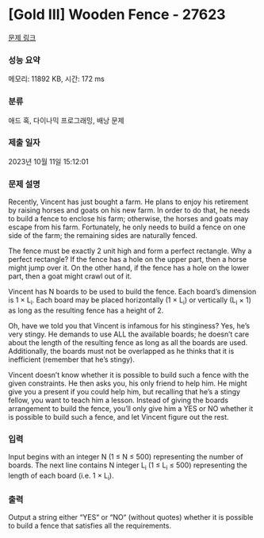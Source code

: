 # [Gold III] Wooden Fence - 27623 

[문제 링크](https://www.acmicpc.net/problem/27623) 

### 성능 요약

메모리: 11892 KB, 시간: 172 ms

### 분류

애드 혹, 다이나믹 프로그래밍, 배낭 문제

### 제출 일자

2023년 10월 11일 15:12:01

### 문제 설명

<p>Recently, Vincent has just bought a farm. He plans to enjoy his retirement by raising horses and goats on his new farm. In order to do that, he needs to build a fence to enclose his farm; otherwise, the horses and goats may escape from his farm. Fortunately, he only needs to build a fence on one side of the farm; the remaining sides are naturally fenced.</p>

<p>The fence must be exactly 2 unit high and form a perfect rectangle. Why a perfect rectangle? If the fence has a hole on the upper part, then a horse might jump over it. On the other hand, if the fence has a hole on the lower part, then a goat might crawl out of it.</p>

<p>Vincent has N boards to be used to build the fence. Each board’s dimension is 1 × L<sub>i</sub>. Each board may be placed horizontally (1 × L<sub>i</sub>) or vertically (L<sub>i</sub> × 1) as long as the resulting fence has a height of 2.</p>

<p>Oh, have we told you that Vincent is infamous for his stinginess? Yes, he’s very stingy. He demands to use ALL the available boards; he doesn’t care about the length of the resulting fence as long as all the boards are used. Additionally, the boards must not be overlapped as he thinks that it is inefficient (remember that he’s stingy).</p>

<p>Vincent doesn’t know whether it is possible to build such a fence with the given constraints. He then asks you, his only friend to help him. He might give you a present if you could help him, but recalling that he’s a stingy fellow, you want to teach him a lesson. Instead of giving the boards arrangement to build the fence, you’ll only give him a YES or NO whether it is possible to build such a fence, and let Vincent figure out the rest.</p>

### 입력 

 <p>Input begins with an integer N (1 ≤ N ≤ 500) representing the number of boards. The next line contains N integer L<sub>i</sub> (1 ≤ L<sub>i</sub> ≤ 500) representing the length of each board (i.e. 1 × L<sub>i</sub>).</p>

### 출력 

 <p>Output a string either “YES“ or “NO“ (without quotes) whether it is possible to build a fence that satisfies all the requirements.</p>

